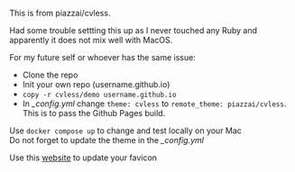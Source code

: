 This is from piazzai/cvless.

Had some trouble settting this up as I never touched any Ruby and apparently it does not mix well with MacOS.

For my future self or whoever has the same issue:

- Clone the repo
- Init your own repo (username.github.io)
- `copy -r cvless/demo username.github.io`
- In _\_config.yml_ change `theme: cvless` to `remote_theme: piazzai/cvless`. This is to pass the Github Pages build.

Use `docker compose up` to change and test locally on your Mac\
Do not forget to update the theme in the _\_config.yml_

Use this [website](https://favicon.io) to update your favicon
